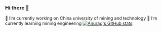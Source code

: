### Hi there 👋
🔭 I’m currently working on China university of mining and technology
🌱 I’m currently learning mining engineering
[![Anurag's GitHub stats](https://github-readme-stats.vercel.app/api?username=WangthCUMT)](https://github.com/anuraghazra/github-readme-stats)
<!--
**WangthCUMT/WangthCUMT** is a ✨ _special_ ✨ repository because its `README.md` (this file) appears on your GitHub profile.

Here are some ideas to get you started:

- 🔭 I’m currently working on ...
- 🌱 I’m currently learning ...
- 👯 I’m looking to collaborate on ...
- 🤔 I’m looking for help with ...
- 💬 Ask me about ...
- 📫 How to reach me: ...
- 😄 Pronouns: ...
- ⚡ Fun fact: ...
-->
